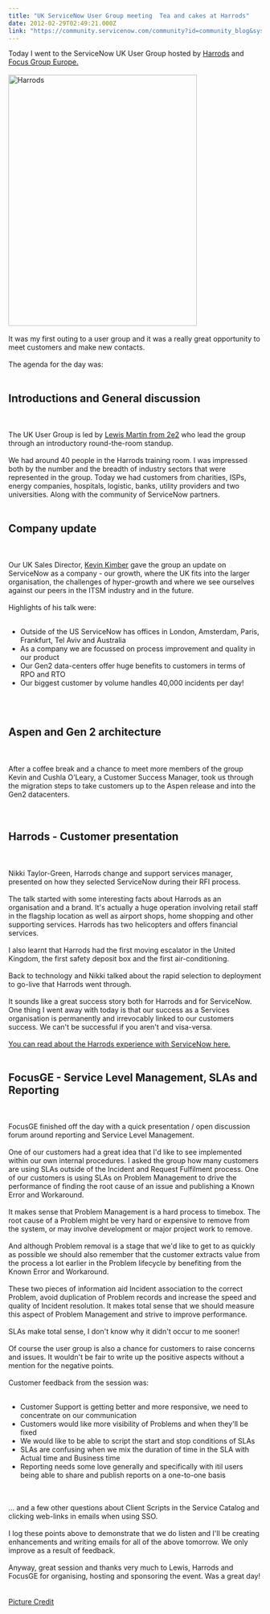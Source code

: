 ```yaml
---
title: "UK ServiceNow User Group meeting  Tea and cakes at Harrods"
date: 2012-02-29T02:49:21.000Z
link: "https://community.servicenow.com/community?id=community_blog&sys_id=57dd6ae9dbd0dbc01dcaf3231f961996"
---
```

<p>Today I went to the ServiceNow UK User Group hosted by <a title="w.harrods.com/" href="http://www.harrods.com/">Harrods</a> and <a title="w.focusge.com/" href="http://www.focusge.com/">Focus Group Europe.</a><br /><br /><a href="http://www.flickr.com/photos/mtl_shag/1802915839/" title="Harrods by OliverN5, on Flickr"><img src="http://farm3.staticflickr.com/2050/1802915839_61f6a7ee9f.jpg" width="375" height="500" alt="Harrods" /></a><br /><br />It was my first outing to a user group and it was a really great opportunity to meet customers and make new contacts.<br /><br />The agenda for the day was:<br /><br /><h2>Introductions and General discussion</h2><br /><br />The UK User Group is led by <a title="witter.com/#!/LM_S_C" href="https://twitter.com/#!/LM_S_C">Lewis Martin from 2e2</a> who lead the group through an introductory round-the-room standup.<br /><br />We had around 40 people in the Harrods training room. I was impressed both by the number and the breadth of industry sectors that were represented in the group. Today we had customers from charities, ISPs, energy companies, hospitals, logistic, banks, utility providers and two universities. Along with the community of ServiceNow partners.<br /><br /><h2>Company update</h2><br /><br />Our UK Sales Director, <a title="itter.com/kevinkimber" href="http://twitter.com/kevinkimber">Kevin Kimber</a> gave the group an update on ServiceNow as a company - our growth, where the UK fits into the larger organisation, the challenges of hyper-growth and where we see ourselves against our peers in the ITSM industry and in the future.<br /><br />Highlights of his talk were:<br /><br /><ul><li>Outside of the US ServiceNow has offices in London, Amsterdam, Paris, Frankfurt, Tel Aviv and Australia</li><li>As a company we are focussed on process improvement and quality in our product</li><li>Our Gen2 data-centers offer huge benefits to customers in terms of RPO and RTO</li><li>Our biggest customer by volume handles 40,000 incidents per day!</li></ul><br /><br /><h2>Aspen and Gen 2 architecture</h2><br /><br />After a coffee break and a chance to meet more members of the group Kevin and Cushla O'Leary, a Customer Success Manager, took us through the migration steps to take customers up to the Aspen release and into the Gen2 datacenters.<br /><br /><img  alt="" class="jive-image" src="4550dc0edb9417049c9ffb651f9619ee.iix" /><br /><br /><h2>Harrods - Customer presentation</h2><br /><br />Nikki Taylor-Green, Harrods change and support services manager, presented on how they selected ServiceNow during their RFI process.<br /><br />The talk started with some interesting facts about Harrods as an organisation and a brand. It's actually a huge operation involving retail staff in the flagship location as well as airport shops, home shopping and other supporting services. Harrods has two helicopters and offers financial services.<br /><br />I also learnt that Harrods had the first moving escalator in the United Kingdom, the first safety deposit box and the first air-conditioning.<br /><br />Back to technology and Nikki talked about the rapid selection to deployment to go-live that Harrods went through. <br /><br />It sounds like a great success story both for Harrods and for ServiceNow. One thing I went away with today is that our success as a Services organisation is permanently and irrevocably linked to our customers success. We can't be successful if you aren't and visa-versa.<br /><br /><a title="w.service-now.com/sys_attachment.do?sys_id=3415458bff42d480d4d9f62c297efeb6" href="http://www.service-now.com/sys_attachment.do?sys_id=3415458bff42d480d4d9f62c297efeb6">You can read about the Harrods experience with ServiceNow here.</a><br /><br /><h2>FocusGE - Service Level Management, SLAs and Reporting</h2><br /><br />FocusGE finished off the day with a quick presentation / open discussion forum around reporting and Service Level Management.<br /><br />One of our customers had a great idea that I'd like to see implemented within our own internal procedures. I asked the group how many customers are using SLAs outside of the Incident and Request Fulfilment process. One of our customers is using SLAs on Problem Management to drive the performance of finding the root cause of an issue and publishing a Known Error and Workaround.<br /><br />It makes sense that Problem Management is a hard process to timebox. The root cause of a Problem might be very hard or expensive to remove from the system, or may involve development or major project work to remove.<br /><br />And although Problem removal is a stage that we'd like to get to as quickly as possible we should also remember that the customer extracts value from the process a lot earlier in the Problem lifecycle by benefiting from the Known Error and Workaround.<br /><br />These two pieces of information aid Incident association to the correct Problem, avoid duplication of Problem records and increase the speed and quality of Incident resolution. It makes total sense that we should measure this aspect of Problem Management and strive to improve performance.<br /><br />SLAs make total sense, I don't know why it didn't occur to me sooner!<br /><br />Of course the user group is also a chance for customers to raise concerns and issues. It wouldn't be fair to write up the positive aspects without a mention for the negative points.<br /><br />Customer feedback from the session was:<br /><br /><ul><li>Customer Support is getting better and more responsive, we need to concentrate on our communication</li><li>Customers would like more visibility of Problems and when they'll be fixed</li><li>We would like to be able to script the start and stop conditions of SLAs</li><li>SLAs are confusing when we mix the duration of time in the SLA with Actual time and Business time</li><li>Reporting needs some love generally and specifically with itil users being able to share and publish reports on a one-to-one basis</li></ul><br /><br />... and a few other questions about Client Scripts in the Service Catalog and clicking web-links in emails when using SSO.<br /><br />I log these points above to demonstrate that we do listen and I'll be creating enhancements and writing emails for all of the above tomorrow. We only improve as a result of feedback.<br /><br />Anyway, great session and thanks very much to Lewis, Harrods and FocusGE for organising, hosting and sponsoring the event. Was a great day!<br /><br /><br /><a href="http://www.flickr.com/photos/mtl_shag/1802915839/" title="Harrods by OliverN5, on Flickr">Picture Credit</a></p>